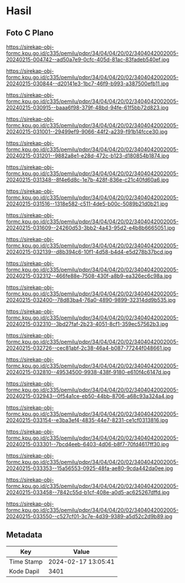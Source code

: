 # Hasil

## Foto C Plano

https://sirekap-obj-formc.kpu.go.id/c335/pemilu/pdpr/34/04/04/20/02/3404042002005-20240215-004742--ad50a7e9-0cfc-405d-81ac-83fadeb540ef.jpg

https://sirekap-obj-formc.kpu.go.id/c335/pemilu/pdpr/34/04/04/20/02/3404042002005-20240215-030844--d20141e3-1bc7-46f9-b993-a387500efb11.jpg

https://sirekap-obj-formc.kpu.go.id/c335/pemilu/pdpr/34/04/04/20/02/3404042002005-20240215-030915--baaa6f98-379f-48bd-94fe-61f5bb72d823.jpg

https://sirekap-obj-formc.kpu.go.id/c335/pemilu/pdpr/34/04/04/20/02/3404042002005-20240215-031001--29499ef9-9066-44f2-a239-f91b14fcce30.jpg

https://sirekap-obj-formc.kpu.go.id/c335/pemilu/pdpr/34/04/04/20/02/3404042002005-20240215-031201--9882a8e1-e28d-472c-b123-d180854b1874.jpg

https://sirekap-obj-formc.kpu.go.id/c335/pemilu/pdpr/34/04/04/20/02/3404042002005-20240215-031348--8f4e6d8c-1e7b-428f-836e-c21c40fd60a6.jpg

https://sirekap-obj-formc.kpu.go.id/c335/pemilu/pdpr/34/04/04/20/02/3404042002005-20240215-031516--1318e582-c511-4de5-b00c-5089b21d0b21.jpg

https://sirekap-obj-formc.kpu.go.id/c335/pemilu/pdpr/34/04/04/20/02/3404042002005-20240215-031609--24260d53-3bb2-4a43-95d2-e4b8b6665051.jpg

https://sirekap-obj-formc.kpu.go.id/c335/pemilu/pdpr/34/04/04/20/02/3404042002005-20240215-032139--d8b394c6-10f1-4d58-b4d4-e5d278b37bcd.jpg

https://sirekap-obj-formc.kpu.go.id/c335/pemilu/pdpr/34/04/04/20/02/3404042002005-20240215-032312--466fe88e-7508-430f-a8b9-ea326ec6c98a.jpg

https://sirekap-obj-formc.kpu.go.id/c335/pemilu/pdpr/34/04/04/20/02/3404042002005-20240215-032400--78d83ba4-76a0-4890-9899-32314dd9b535.jpg

https://sirekap-obj-formc.kpu.go.id/c335/pemilu/pdpr/34/04/04/20/02/3404042002005-20240215-032310--3bd27faf-2b23-4051-8cf1-359ec57562b3.jpg

https://sirekap-obj-formc.kpu.go.id/c335/pemilu/pdpr/34/04/04/20/02/3404042002005-20240215-032726--cec81abf-2c38-46a4-b087-77244f048661.jpg

https://sirekap-obj-formc.kpu.go.id/c335/pemilu/pdpr/34/04/04/20/02/3404042002005-20240215-032810--49534500-9938-438f-9180-e610f4c6147d.jpg

https://sirekap-obj-formc.kpu.go.id/c335/pemilu/pdpr/34/04/04/20/02/3404042002005-20240215-032943--0f54a1ce-eb50-44bb-8706-a68c93a324a4.jpg

https://sirekap-obj-formc.kpu.go.id/c335/pemilu/pdpr/34/04/04/20/02/3404042002005-20240215-033154--e3ba3ef4-4835-44e7-8231-ce1cf0313816.jpg

https://sirekap-obj-formc.kpu.go.id/c335/pemilu/pdpr/34/04/04/20/02/3404042002005-20240215-033301--7bcd4eeb-6403-4d06-b8f7-70fd4617ff30.jpg

https://sirekap-obj-formc.kpu.go.id/c335/pemilu/pdpr/34/04/04/20/02/3404042002005-20240215-033353--15a56553-0925-48fa-ae80-9cda442da0ee.jpg

https://sirekap-obj-formc.kpu.go.id/c335/pemilu/pdpr/34/04/04/20/02/3404042002005-20240215-033458--7842c55d-b1cf-408e-a0d5-ac625267dffd.jpg

https://sirekap-obj-formc.kpu.go.id/c335/pemilu/pdpr/34/04/04/20/02/3404042002005-20240215-033550--c527cf01-3c7e-4d39-9389-a5d52c2d9b89.jpg


## Metadata

| Key        | Value               |
| ---------- | ------------------- |
| Time Stamp | 2024-02-17 13:05:41 |
| Kode Dapil | 3401                |



